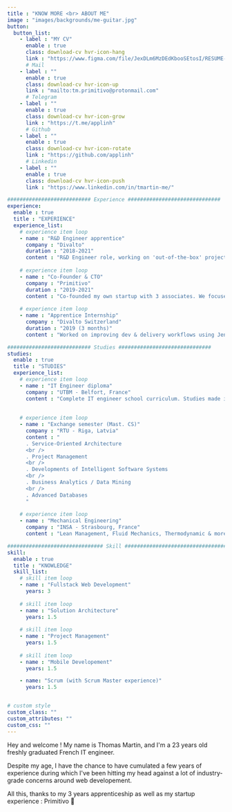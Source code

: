 ```yaml
---
title : "KNOW MORE <br> ABOUT ME"
image : "images/backgrounds/me-guitar.jpg"
button:
  button_list:
    - label : "MY CV"
      enable : true
      class: download-cv hvr-icon-hang
      link : "https://www.figma.com/file/JexDLm6MzDEdKbooSEtosI/RESUME-EN?node-id=0%3A1"
      # Mail
    - label : ""
      enable : true
      class: download-cv hvr-icon-up
      link : "mailto:tm.primitivo@protonmail.com"
      # Telegram
    - label : ""
      enable : true
      class: download-cv hvr-icon-grow
      link : "https://t.me/applinh"
      # Github
    - label : ""
      enable : true
      class: download-cv hvr-icon-rotate
      link : "https://github.com/applinh"
      # Linkedin
    - label : ""
      enable : true
      class: download-cv hvr-icon-push
      link : "https://www.linkedin.com/in/tmartin-me/"

########################### Experience ##############################
experience:
  enable : true
  title : "EXPERIENCE"
  experience_list:
    # experience item loop
    - name : "R&D Engineer apprentice"
      company : "Divalto"
      duration : "2018-2021"
      content : "R&D Engineer role, working on 'out-of-the-box' projects aiming to extend the company's product (an ERP) possibilities by creating synergies with external services (Office 365, Cloud Services & more)"
      
    # experience item loop
    - name : "Co-Founder & CTO"
      company : "Primitivo"
      duration : "2019-2021"
      content : "Co-founded my own startup with 3 associates. We focused and put in production an ecosystem of 3 products, which can be summed up as a social media around bars & pubs of Strasbourg."
      
    # experience item loop
    - name : "Apprentice Internship"
      company : "Divalto Switzerland"
      duration : "2019 (3 months)"
      content : "Worked on improving dev & delivery workflows using Jenkins and SVN"

########################### Studies ##############################
studies:
  enable : true
  title : "STUDIES"
  experience_list:
    # experience item loop
    - name : "IT Engineer diploma"
      company : "UTBM - Belfort, France"
      content : "Complete IT engineer school curriculum. Studies made in apprenticeship @ Divalto."
      
      
    # experience item loop
    - name : "Exchange semester (Mast. CS)"
      company : "RTU - Riga, Latvia"
      content : "
      . Service-Oriented Architecture
      <br />
      . Project Management
      <br />
      . Developments of Intelligent Software Systems
      <br />
      . Business Analytics / Data Mining
      <br />
      . Advanced Databases
      "
      
    # experience item loop
    - name : "Mechanical Engineering"
      company : "INSA - Strasbourg, France"
      content : "Lean Management, Fluid Mechanics, Thermodynamic & more"

############################### Skill #################################
skill:
  enable : true
  title : "KNOWLEDGE"
  skill_list:
    # skill item loop
    - name : "Fullstack Web Development"
      years: 3
      
    # skill item loop
    - name : "Solution Architecture"
      years: 1.5
      
    # skill item loop
    - name : "Project Management"
      years: 1.5
      
    # skill item loop
    - name : "Mobile Developement"
      years: 1.5

    - name: "Scrum (with Scrum Master experience)"
      years: 1.5


# custom style
custom_class: "" 
custom_attributes: "" 
custom_css: ""
---
```


Hey and welcome !
My name is Thomas Martin, and I'm a 23 years old freshly graduated French IT engineer.

Despite my age, I have the chance to have cumulated a few years of experience during which I've been hitting my head against a lot of industry-grade concerns around web developement. 

All this, thanks to my 3 years apprenticeship as well as my startup experience : Primitivo 🦉
